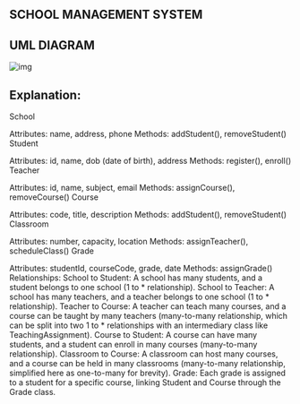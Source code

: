 ## SCHOOL MANAGEMENT SYSTEM
## UML DIAGRAM
![img](https://github.com/mahabubulhasibshawon/DartPractice/assets/96023468/a75ab114-7a62-46fc-83f2-353490625925)

## Explanation:
School

Attributes: name, address, phone
Methods: addStudent(), removeStudent()
Student

Attributes: id, name, dob (date of birth), address
Methods: register(), enroll()
Teacher

Attributes: id, name, subject, email
Methods: assignCourse(), removeCourse()
Course

Attributes: code, title, description
Methods: addStudent(), removeStudent()
Classroom

Attributes: number, capacity, location
Methods: assignTeacher(), scheduleClass()
Grade

Attributes: studentId, courseCode, grade, date
Methods: assignGrade()
Relationships:
School to Student: A school has many students, and a student belongs to one school (1 to * relationship).
School to Teacher: A school has many teachers, and a teacher belongs to one school (1 to * relationship).
Teacher to Course: A teacher can teach many courses, and a course can be taught by many teachers (many-to-many relationship, which can be split into two 1 to * relationships with an intermediary class like TeachingAssignment).
Course to Student: A course can have many students, and a student can enroll in many courses (many-to-many relationship).
Classroom to Course: A classroom can host many courses, and a course can be held in many classrooms (many-to-many relationship, simplified here as one-to-many for brevity).
Grade: Each grade is assigned to a student for a specific course, linking Student and Course through the Grade class.
